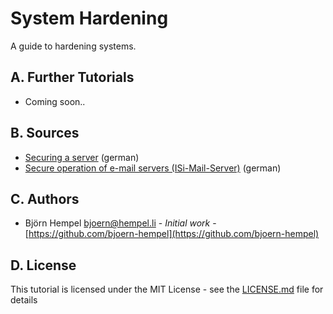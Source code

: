 # System Hardening

A guide to hardening systems.

## A. Further Tutorials

* Coming soon..

## B. Sources

* [Securing a server](https://www.bsi.bund.de/DE/Themen/StandardsKriterien/ISi-Reihe/ISi-Server/server_node.html) (german)
* [Secure operation of e-mail servers (ISi-Mail-Server)](https://www.bsi.bund.de/DE/Themen/StandardsKriterien/ISi-Reihe/ISi-Mail-Server/mail_server_node.html;jsessionid=C775445C3C19BC3FF7B8BE2F49813BB8.1_cid360) (german)

## C. Authors

* Björn Hempel <bjoern@hempel.li> - _Initial work_ - [https://github.com/bjoern-hempel](https://github.com/bjoern-hempel)

## D. License

This tutorial is licensed under the MIT License - see the [LICENSE.md](/LICENSE.md) file for details
